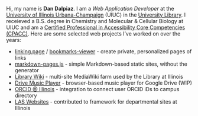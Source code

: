
Hi, my name is **Dan Dalpiaz**. I am a _Web Application Developer_ at the [University of Illinois Urbana-Champaign](https://www.illinois.edu/) (UIUC) in the [University Library](https://www.library.illinois.edu/). I receieved a B.S. degree in Chemistry and Molecular & Cellular Biology at UIUC and am a [Certified Professional in Accessibility Core Competencies (CPACC)](https://www.credly.com/badges/f9d01b2d-f567-4348-9491-2bbb3235b107/public_url). Here are some selected web projects I’ve worked on over the years:

- [linking.page](https://linking.page/) / [bookmarks-viewer](https://chromewebstore.google.com/detail/bookmarks-viewer/nkbcfcjndkpjejdfekeemdelppjdmlga) - create private, personalized pages of links
- [markdown-pages.js](https://dandalpiaz.github.io/markdown-pages.js/) - simple Markdown-based static sites, without the generator
- [Library Wiki](https://wiki.library.illinois.edu/) - multi-site MediaWiki farm used by the Library at Illinois
- [Drive Music Player](https://dandalpiaz.github.io/drive-music-player/) - browser-based music player for Google Drive (WIP)
- [ORCID @ Illinois](https://orcid.library.illinois.edu/) - integration to connect user ORCID iDs to campus directory
- [LAS Websites](https://las.illinois.edu/faculty/communications/web) - contributed to framework for departmental sites at Illinois

<!--
**dandalpiaz/dandalpiaz** is a ✨ _special_ ✨ repository because its `README.md` (this file) appears on your GitHub profile.

Here are some ideas to get you started:

- 🔭 I’m currently working on ...
- 🌱 I’m currently learning ...
- 👯 I’m looking to collaborate on ...
- 🤔 I’m looking for help with ...
- 💬 Ask me about ...
- 📫 How to reach me: ...
- 😄 Pronouns: ...
- ⚡ Fun fact: ...
-->
